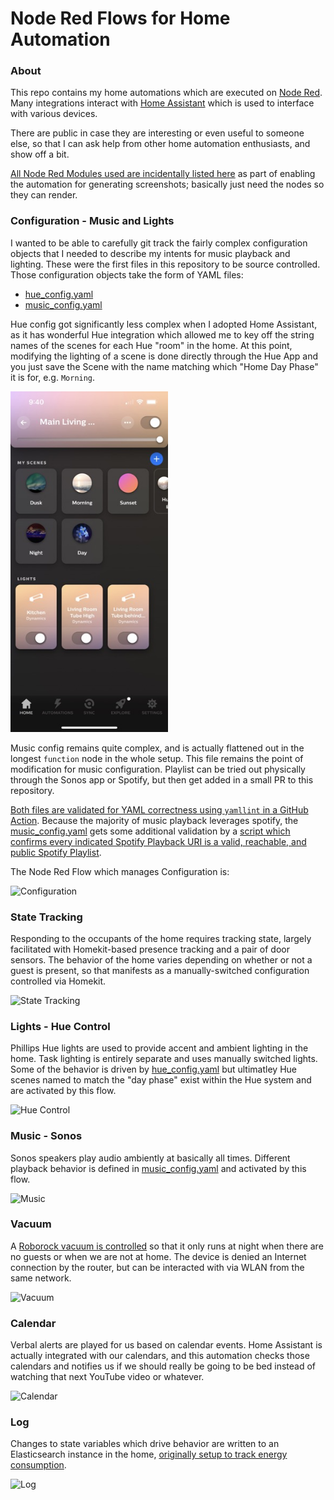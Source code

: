 Node Red Flows for Home Automation
========

### About

This repo contains my home automations which are executed on [Node Red](https://nodered.org/). Many integrations interact with [Home Assistant](https://www.home-assistant.io/) which is used to interface with various devices.

There are public in case they are interesting or even useful to someone else, so that I can ask help from other home automation enthusiasts, and show off a bit.

[All Node Red Modules used are incidentally listed here](.automated-rendering/node-red/package.json) as part of enabling the automation for generating screenshots; basically just need the nodes so they can render.

### Configuration - Music and Lights
I wanted to be able to carefully git track the fairly complex configuration objects that I needed to describe my intents for music playback and lighting. These were the first files in this repository to be source controlled. Those configuration objects take the form of YAML files:
  - [hue_config.yaml](configs/hue_config.yaml)
  - [music_config.yaml](configs/music_config.yaml)

Hue config got significantly less complex when I adopted Home Assistant, as it has wonderful Hue integration which allowed me to key off the string names of the scenes for each Hue "room" in the home. At this point, modifying the lighting of a scene is done directly through the Hue App and you just save the Scene with the name matching which "Home Day Phase" it is for, e.g. `Morning`.

<img src="Hue%20app%20screenshot.jpeg" width="50%">

Music config remains quite complex, and is actually flattened out in the longest `function` node in the whole setup. This file remains the point of modification for music configuration. Playlist can be tried out physically through the Sonos app or Spotify, but then get added in a small PR to this repository.

[Both files are validated for YAML correctness using `yamllint` in a GitHub Action](.github/workflows/validate.yml#10-24). Because the majority of music playback leverages spotify, the [music_config.yaml](configs/music_config.yaml) gets some additional validation by a [script which confirms every indicated Spotify Playback URI is a valid, reachable, and public Spotify Playlist](configs/validate_spotify_uris.py).

The Node Red Flow which manages Configuration is:

![Configuration](https://nickborgers.github.io/node-red/Configuration.png)

### State Tracking
Responding to the occupants of the home requires tracking state, largely facilitated with Homekit-based presence tracking and a pair of door sensors. The behavior of the home varies depending on whether or not a guest is present, so that manifests as a manually-switched configuration controlled via Homekit.

![State Tracking](https://nickborgers.github.io/node-red/State%20Tracking.png)

### Lights - Hue Control
Phillips Hue lights are used to provide accent and ambient lighting in the home. Task lighting is entirely separate and uses manually switched lights. Some of the behavior is driven by [hue_config.yaml](configs/hue_config.yaml) but ultimatley Hue scenes named to match the "day phase" exist within the Hue system and are activated by this flow.

![Hue Control](https://nickborgers.github.io/node-red/Hue%20Control.png)

### Music - Sonos
Sonos speakers play audio ambiently at basically all times. Different playback behavior is defined in [music_config.yaml](configs/music_config.yaml) and activated by this flow.

![Music](https://nickborgers.github.io/node-red/Music.png)

### Vacuum
A [Roborock vacuum is controlled](https://us.roborock.com/products/roborock-s7-maxv-ultra) so that it only runs at night when there are no guests or when we are not at home. The device is denied an Internet connection by the router, but can be interacted with via WLAN from the same network.

![Vacuum](https://nickborgers.github.io/node-red/Vacuum.png)

### Calendar
Verbal alerts are played for us based on calendar events. Home Assistant is actually integrated with our calendars, and this automation checks those calendars and notifies us if we should really be going to be bed instead of watching that next YouTube video or whatever.

![Calendar](https://nickborgers.github.io/node-red/Calendar.png)

### Log
Changes to state variables which drive behavior are written to an Elasticsearch instance in the home, [originally setup to track energy consumption](https://github.com/NickBorgers/coned-data-visualizer).

![Log](https://nickborgers.github.io/node-red/Log.png)

